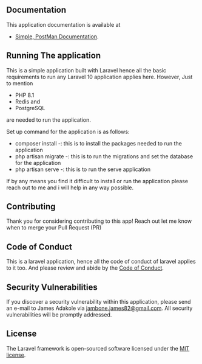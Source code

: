 ## Documentation 

This application documentation is available at

- [Simple, PostMan Documentation](https://documenter.getpostman.com/view/12580278/2s93z9c2up).


## Running The application

This is a simple application built with Laravel hence all the basic requirements to run any Laravel 10 application applies here.
However, Just to mention
- PHP 8.1 
- Redis and
- PostgreSQL

are needed to run the application.

Set up command for the application is as follows:
- composer install -: this is to install the packages needed to run the application
- php artisan migrate -: this is to run the migrations and set the database for the application
- php artisan serve -: this is to run the serve application

If by any means you find it difficult to install or run the application please reach out to me and i will help in any way possible.

## Contributing

Thank you for considering contributing to this app! Reach out let me know when to merge your Pull Request (PR)

## Code of Conduct

This is a laravel application, hence all the code of conduct of laravel applies to it too. And please review and abide by the [Code of Conduct](https://laravel.com/docs/contributions#code-of-conduct).

## Security Vulnerabilities

If you discover a security vulnerability within this application, please send an e-mail to James Adakole via [jambone.james82@gmail.com](mailto:jambone.james82@gmail.com). All security vulnerabilities will be promptly addressed.

## License

The Laravel framework is open-sourced software licensed under the [MIT license](https://opensource.org/licenses/MIT).
